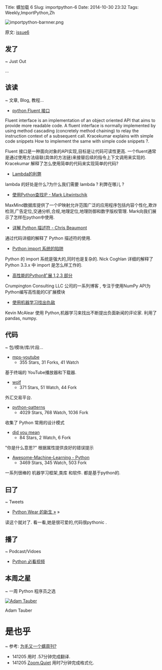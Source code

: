 Title: 蠎加载 6
Slug: importpython-6
Date: 2014-10-30 23:32
Tags: Weekly,ImportPython,Zh

![importpython-barnner.png](http://zoomq.qiniudn.com/ZQCollection/snap/importpython-barnner.png?imageView2/2/h/80)


原文: [issue6](http://importpython.com/static/files/issue6.html)


## 发了
~ Just Out

...

## 该读
~ 文章, Blog, 教程...

- [python Fluent 接口](http://kracekumar.com/post/100897281440/fluent-interface-in-python)

Fluent interface is an implementation of an object oriented API that aims to provide more readable code. A fluent interface is normally implemented by using method cascading (concretely method chaining) to relay the instruction context of a subsequent call. Kracekumar explains with simple code snippets How to implement the same with simple code snippets ?.

Fluent 接口是一种面向对象的API实现,目标是让代码可读性更高. 一个fluent通常是通过使用方法级联(具体的方法链)来接替后续的指令上下文调用来实现的. Kracekumar 解释了怎么使用简单的代码来实现简单的代码?

- [Lambda的利弊](http://python.dzone.com/articles/pros-and-cons-lambda)

lambda 的好处是什么?为什么我们需要 lambda ? 利弊在哪儿 ?

- [使用Python查找IP - Mark Litwintschik](http://tech.marksblogg.com/ip-address-lookups-in-python.html)

MaxMind数据库提供了一个IP映射允许范围广泛的应用程序包括内容个性化,欺诈检测,广告定位,交通分析,合规,地理定位,地理防御和数字版权管理. Mark向我们展示了怎样在python中使用. 

- [详解 Python 描述符 - Chris Beaumont ](http://nbviewer.ipython.org/urls/gist.github.com/ChrisBeaumont/5758381/raw/descriptor_writeup.ipynb)

通过代码详细的解释了 Python 描述符的使用. 

- [Python import 系统的陷阱](http://python-notes.curiousefficiency.org/en/latest/python_concepts/import_traps.html)

Python 的 import 系统是强大的,同时也是复杂的. Nick Coghlan 详细的解释了 Python 3.3.x 中 import 是怎么样工作的. 

- [高性能的Python扩展 1,2,3 部分](https://www.crumpington.com/blog/2014/10-19-high-performance-python-extensions-part-1.html)

Crumpington Consulting LLC 公司的一系列博客 , 专注于使用NumPy API为Python编写高性能的C扩展模块

- [使用机器学习找出仇敌](http://kevinmcalear.com/thoughts/building-hater-news/)

Kevin McAlear  使用 Python,机器学习来找出不断提出负面新闻的评论家.  利用了pandas, numpy.

## 代码
~ 包/模块/库/片段...

- [mps-youtube](https://github.com/np1/mps-youtube)
    - 355 Stars, 31 Forks, 41 Watch

基于终端的 YouTube播放器和下载器. 

- [wolf](https://github.com/slawekj/wolf)
    - 371 Stars, 51 Watch, 44 Fork

外汇交易平台. 

- [python-patterns](https://github.com/faif/python-patterns)
    - 4029 Stars, 768 Watch, 1036 Fork

收集了 Python 常用的设计模式

- [did you mean](https://github.com/dutc/didyoumean)
    - 84 Stars, 2 Watch, 6 Fork

"你是什么意思?" 根据属性提供良好的错误提示

- [Awesome-Machine-Learning - Python](https://github.com/josephmisiti/awesome-machine-learning#python)
    - 3469 Stars, 345 Watch, 503 Fork

一系列很棒的 机器学习框架,类库 和软件. 都是基于python的. 

## 曰了
~ Tweets

- [Python Wear 的新生 »](https://plus.google.com/+Importpythongoogle/posts/9FLi6bnfgix) »

读这个就对了.  看一看,她是很可爱的,代码很pythonic . 

## 播了
~ Podcast/Vidoes

- [Python 必看视频](https://github.com/s16h/py-must-watch)

## 本周之星
~ 一周 Python 程序员之选

[![Adam Tauber](https://avatars2.githubusercontent.com/u/20240?v=2&s=100)](https://github.com/asciimoo?tab=repositories)

Adam Tauber

# 是也乎
~ 参考: [为毛又一个蠎周刊?](importpython-why)

- 141205 用时 .57分钟完成翻译.
- 141205 [Zoom.Quiet](http://zoomquiet.io) 用时7分钟完成格式化.
